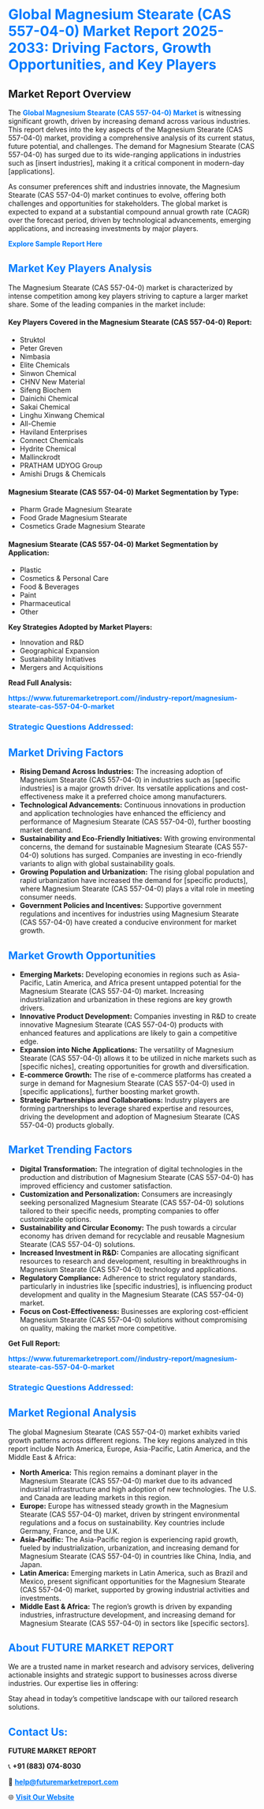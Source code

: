 <h1 style="color: #007BFF;">Global Magnesium Stearate (CAS 557-04-0) Market Report 2025-2033: Driving Factors, Growth Opportunities, and Key Players</h1>

<section id="overview">
<h2>Market Report Overview</h2>
<p>The <a href="https://www.futuremarketreport.com//industry-report/magnesium-stearate-cas-557-04-0-market" style="color: #007BFF; text-decoration: none;"><strong>Global Magnesium Stearate (CAS 557-04-0) Market</strong></a> is witnessing significant growth, driven by increasing demand across various industries. This report delves into the key aspects of the Magnesium Stearate (CAS 557-04-0) market, providing a comprehensive analysis of its current status, future potential, and challenges. The demand for Magnesium Stearate (CAS 557-04-0) has surged due to its wide-ranging applications in industries such as [insert industries], making it a critical component in modern-day [applications].</p>
<p>As consumer preferences shift and industries innovate, the Magnesium Stearate (CAS 557-04-0) market continues to evolve, offering both challenges and opportunities for stakeholders. The global market is expected to expand at a substantial compound annual growth rate (CAGR) over the forecast period, driven by technological advancements, emerging applications, and increasing investments by major players.</p>
</section>

<section id="overview">
<p><a href="https://www.futuremarketreport.com//request-sample/reportId=83726" style="color: #007BFF; text-decoration: none;"><strong>Explore Sample Report Here</strong></a></p>
</section>

<section id="key-players">
<h2 style="color: #007BFF;">Market Key Players Analysis</h2>
<p>The Magnesium Stearate (CAS 557-04-0) market is characterized by intense competition among key players striving to capture a larger market share. Some of the leading companies in the market include:</p>
<h4>Key Players Covered in the Magnesium Stearate (CAS 557-04-0) Report:</h4>
<ul><li>Struktol</li><li>Peter Greven</li><li>Nimbasia</li><li>Elite Chemicals</li><li>Sinwon Chemical</li><li>CHNV New Material</li><li>Sifeng Biochem</li><li>Dainichi Chemical</li><li>Sakai Chemical</li><li>Linghu Xinwang Chemical</li><li>All-Chemie</li><li>Haviland Enterprises</li><li>Connect Chemicals</li><li>Hydrite Chemical</li><li>Mallinckrodt</li><li>PRATHAM UDYOG Group</li><li>Amishi Drugs &amp; Chemicals</li></ul>
<h4>Magnesium Stearate (CAS 557-04-0) Market Segmentation by Type:</h4>
<ul><li>Pharm Grade Magnesium Stearate</li><li>Food Grade Magnesium Stearate</li><li>Cosmetics Grade Magnesium Stearate</li></ul>

<h4>Magnesium Stearate (CAS 557-04-0) Market Segmentation by Application:</h4>
<ul><li>Plastic</li><li>Cosmetics &amp; Personal Care</li><li>Food &amp; Beverages</li><li>Paint</li><li>Pharmaceutical</li><li>Other</li></ul>
<p><strong>Key Strategies Adopted by Market Players:</strong></p>
<ul>
<li>Innovation and R&D</li>
<li>Geographical Expansion</li>
<li>Sustainability Initiatives</li>
<li>Mergers and Acquisitions</li>
</ul>
</section>

<section>
<p><strong>Read Full Analysis: </strong></p><a href="https://www.futuremarketreport.com//industry-report/magnesium-stearate-cas-557-04-0-market" style="color: #007BFF; text-decoration: none;"><strong>https://www.futuremarketreport.com//industry-report/magnesium-stearate-cas-557-04-0-market</strong></a>
<h3 style="color: #007BFF;">Strategic Questions Addressed:</h3>
</section>

<section id="driving-factors">
<h2 style="color: #007BFF;">Market Driving Factors</h2>
<ul>
<li><strong>Rising Demand Across Industries:</strong> The increasing adoption of Magnesium Stearate (CAS 557-04-0) in industries such as [specific industries] is a major growth driver. Its versatile applications and cost-effectiveness make it a preferred choice among manufacturers.</li>
<li><strong>Technological Advancements:</strong> Continuous innovations in production and application technologies have enhanced the efficiency and performance of Magnesium Stearate (CAS 557-04-0), further boosting market demand.</li>
<li><strong>Sustainability and Eco-Friendly Initiatives:</strong> With growing environmental concerns, the demand for sustainable Magnesium Stearate (CAS 557-04-0) solutions has surged. Companies are investing in eco-friendly variants to align with global sustainability goals.</li>
<li><strong>Growing Population and Urbanization:</strong> The rising global population and rapid urbanization have increased the demand for [specific products], where Magnesium Stearate (CAS 557-04-0) plays a vital role in meeting consumer needs.</li>
<li><strong>Government Policies and Incentives:</strong> Supportive government regulations and incentives for industries using Magnesium Stearate (CAS 557-04-0) have created a conducive environment for market growth.</li>
</ul>
</section>

<section id="growth-opportunities">
<h2 style="color: #007BFF;">Market Growth Opportunities</h2>
<ul>
<li><strong>Emerging Markets:</strong> Developing economies in regions such as Asia-Pacific, Latin America, and Africa present untapped potential for the Magnesium Stearate (CAS 557-04-0) market. Increasing industrialization and urbanization in these regions are key growth drivers.</li>
<li><strong>Innovative Product Development:</strong> Companies investing in R&D to create innovative Magnesium Stearate (CAS 557-04-0) products with enhanced features and applications are likely to gain a competitive edge.</li>
<li><strong>Expansion into Niche Applications:</strong> The versatility of Magnesium Stearate (CAS 557-04-0) allows it to be utilized in niche markets such as [specific niches], creating opportunities for growth and diversification.</li>
<li><strong>E-commerce Growth:</strong> The rise of e-commerce platforms has created a surge in demand for Magnesium Stearate (CAS 557-04-0) used in [specific applications], further boosting market growth.</li>
<li><strong>Strategic Partnerships and Collaborations:</strong> Industry players are forming partnerships to leverage shared expertise and resources, driving the development and adoption of Magnesium Stearate (CAS 557-04-0) products globally.</li>
</ul>
</section>

<section id="trending-factors">
<h2 style="color: #007BFF;">Market Trending Factors</h2>
<ul>
<li><strong>Digital Transformation:</strong> The integration of digital technologies in the production and distribution of Magnesium Stearate (CAS 557-04-0) has improved efficiency and customer satisfaction.</li>
<li><strong>Customization and Personalization:</strong> Consumers are increasingly seeking personalized Magnesium Stearate (CAS 557-04-0) solutions tailored to their specific needs, prompting companies to offer customizable options.</li>
<li><strong>Sustainability and Circular Economy:</strong> The push towards a circular economy has driven demand for recyclable and reusable Magnesium Stearate (CAS 557-04-0) solutions.</li>
<li><strong>Increased Investment in R&D:</strong> Companies are allocating significant resources to research and development, resulting in breakthroughs in Magnesium Stearate (CAS 557-04-0) technology and applications.</li>
<li><strong>Regulatory Compliance:</strong> Adherence to strict regulatory standards, particularly in industries like [specific industries], is influencing product development and quality in the Magnesium Stearate (CAS 557-04-0) market.</li>
<li><strong>Focus on Cost-Effectiveness:</strong> Businesses are exploring cost-efficient Magnesium Stearate (CAS 557-04-0) solutions without compromising on quality, making the market more competitive.</li>
</ul>
</section>

<section>
<p><strong>Get Full Report: </strong></p><a href="https://www.futuremarketreport.com//industry-report/magnesium-stearate-cas-557-04-0-market" style="color: #007BFF; text-decoration: none;"><strong>https://www.futuremarketreport.com//industry-report/magnesium-stearate-cas-557-04-0-market</strong></a>
<h3 style="color: #007BFF;">Strategic Questions Addressed:</h3>
</section>


<section id="regional-analysis">
<h2 style="color: #007BFF;">Market Regional Analysis</h2>
<p>The global Magnesium Stearate (CAS 557-04-0) market exhibits varied growth patterns across different regions. The key regions analyzed in this report include North America, Europe, Asia-Pacific, Latin America, and the Middle East & Africa:</p>
<ul>
<li><strong>North America:</strong> This region remains a dominant player in the Magnesium Stearate (CAS 557-04-0) market due to its advanced industrial infrastructure and high adoption of new technologies. The U.S. and Canada are leading markets in this region.</li>
<li><strong>Europe:</strong> Europe has witnessed steady growth in the Magnesium Stearate (CAS 557-04-0) market, driven by stringent environmental regulations and a focus on sustainability. Key countries include Germany, France, and the U.K.</li>
<li><strong>Asia-Pacific:</strong> The Asia-Pacific region is experiencing rapid growth, fueled by industrialization, urbanization, and increasing demand for Magnesium Stearate (CAS 557-04-0) in countries like China, India, and Japan.</li>
<li><strong>Latin America:</strong> Emerging markets in Latin America, such as Brazil and Mexico, present significant opportunities for the Magnesium Stearate (CAS 557-04-0) market, supported by growing industrial activities and investments.</li>
<li><strong>Middle East & Africa:</strong> The region’s growth is driven by expanding industries, infrastructure development, and increasing demand for Magnesium Stearate (CAS 557-04-0) in sectors like [specific sectors].</li>
</ul>
</section>

<footer>
<h2 style="color: #007BFF;">About FUTURE MARKET REPORT</h2>
<p>We are a trusted name in market research and advisory services, delivering actionable insights and strategic support to businesses across diverse industries. Our expertise lies in offering:</p>

<p>Stay ahead in today’s competitive landscape with our tailored research solutions.</p>

<h2 style="color: #007BFF;">Contact Us:</h2>
<p><strong>FUTURE MARKET REPORT</strong></p>
<p>📞 <strong>+91 (883) 074-8030</strong></p>
<p>📧 <strong><a href="mailto:help@futuremarketreport.com" style="color: #007BFF;">help@futuremarketreport.com</a></strong></p>
<p>🌐 <strong><a href="https://www.futuremarketreport.com/" style="color: #007BFF;">Visit Our Website</a></strong></p>
</footer>